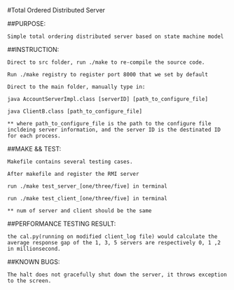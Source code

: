 #Total Ordered Distributed Server


##PURPOSE:

    Simple total ordering distributed server based on state machine model



##INSTRUCTION:

    Direct to src folder, run ./make to re-compile the source code.

    Run ./make registry to register port 8000 that we set by default

    Direct to the main folder, manually type in:

    java AccountServerImpl.class [serverID] [path_to_configure_file]

    java ClientB.class [path_to_configure_file]

    ** where path_to_configure_file is the path to the configure file incldeing server information, and the server ID is the destinated ID for each process.

##MAKE && TEST:

	Makefile contains several testing cases.

	After makefile and register the RMI server

	run ./make test_server_[one/three/five] in terminal

	run ./make test_client_[one/three/five] in terminal

	** num of server and client should be the same


##PERFORMANCE TESTING RESULT:

    the cal.py(running on modified client_log file) would calculate the average response gap of the 1, 3, 5 servers are respectively 0, 1 ,2 in millionsecond.


##KNOWN BUGS:

	The halt does not gracefully shut down the server, it throws exception to the screen.


